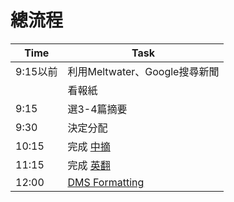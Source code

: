 # 總流程
| Time     | Task                             |
| -------- | -------------------------------- |
| 9:15以前 | 利用Meltwater、Google搜尋新聞    |
|          | 看報紙                           |
| 9:15     | 選3-4篇摘要                      |
| 9:30     | 決定分配                         |
| 10:15    | 完成 [中摘](/basics/chi.md)      |
| 11:15    | 完成 [英翻](/basics/eng.md)      |
| 12:00    | [DMS Formatting](/basics/dms.md) |